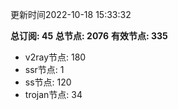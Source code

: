 更新时间2022-10-18 15:33:32

**总订阅: 45**
**总节点: 2076**
**有效节点: 335**
- v2ray节点: 180
- ssr节点: 1
- ss节点: 120
- trojan节点: 34
